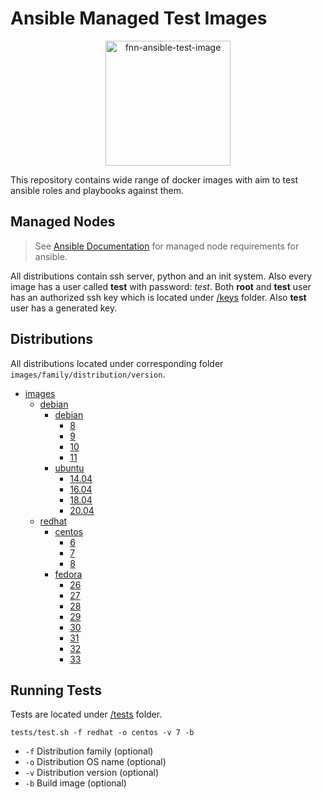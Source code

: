 # Ansible Managed Test Images
<p align="center">
    <img src="https://user-images.githubusercontent.com/20422563/81475903-96cad600-9217-11ea-826c-da9b4f44546a.png" alt="fnn-ansible-test-image" width="200"/>
</p>
This repository contains wide range of docker images with aim to test ansible roles and playbooks against them.

## Managed Nodes
> See [Ansible Documentation](https://docs.ansible.com/ansible/latest/installation_guide/intro_installation.html#managed-node-requirements) for managed node requirements for ansible.

All distributions contain ssh server, python and an init system. Also every image has a user called __test__ with password: _test_. Both __root__ and __test__ user has an authorized ssh key which is located under [/keys](./keys) folder. Also __test__ user has a generated key.

## Distributions

All distributions located under corresponding folder `images/family/distribution/version`.

- [images](./images)
  - [debian](./images/debian)
    - [debian](./images/debian/debian)
      - [8](./images/debian/debian/8)
      - [9](./images/debian/debian/9)
      - [10](./images/debian/debian/10)
      - [11](./images/debian/debian/11)
    - [ubuntu](./images/debian/ubuntu)
      - [14.04](./images/debian/ubuntu/14.04)
      - [16.04](./images/debian/ubuntu/16.04)
      - [18.04](./images/debian/ubuntu/18.04)
      - [20.04](./images/debian/ubuntu/20.04)
  - [redhat](./images/redhat)
    - [centos](./images/redhat/centos)
      - [6](./images/redhat/centos/6)
      - [7](./images/redhat/centos/7)
      - [8](./images/redhat/centos/8)
    - [fedora](./images/redhat/fedora)
      - [26](./images/redhat/fedora/26)
      - [27](./images/redhat/fedora/27)
      - [28](./images/redhat/fedora/28)
      - [29](./images/redhat/fedora/29)
      - [30](./images/redhat/fedora/30)
      - [31](./images/redhat/fedora/31)
      - [32](./images/redhat/fedora/32)
      - [33](./images/redhat/fedora/33)


## Running Tests

Tests are located under [/tests](./tests) folder.

```
tests/test.sh -f redhat -o centos -v 7 -b
```

- `-f` Distribution family (optional)
- `-o` Distribution OS name (optional)
- `-v` Distribution version (optional)
- `-b` Build image (optional)